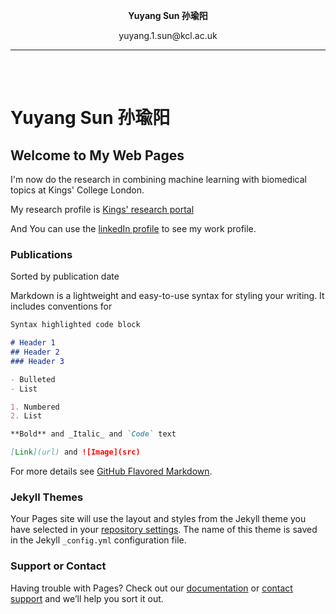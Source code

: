 <html>
<head>
</head>
<body>
<table width="800" border="0" align="center" cellspacing="0" cellpadding="0">
  <p align="center"><b> Yuyang Sun 孙瑜阳 </b></p>
  <p align="center">yuyang.1.sun@kcl.ac.uk</p>
  <hr />
  <br />
</table>          
</body>
 
# Yuyang Sun 孙瑜阳


## Welcome to My Web Pages
I'm now do the research in combining machine learning with biomedical topics at Kings' College London.

My research profile is [Kings' research portal](https://kclpure.kcl.ac.uk/portal/en/persons/yuyang-sun(cbf450de-244c-4615-901e-2835b8afed02).html)

And You can use the [linkedIn profile](https://www.linkedin.com/in/yuyang-sun-045171170/) to see my work profile.

### Publications

Sorted by publication date

Markdown is a lightweight and easy-to-use syntax for styling your writing. It includes conventions for

```markdown
Syntax highlighted code block

# Header 1
## Header 2
### Header 3

- Bulleted
- List

1. Numbered
2. List

**Bold** and _Italic_ and `Code` text

[Link](url) and ![Image](src)
```

For more details see [GitHub Flavored Markdown](https://guides.github.com/features/mastering-markdown/).

### Jekyll Themes

Your Pages site will use the layout and styles from the Jekyll theme you have selected in your [repository settings](https://github.com/RaphaelSun/RaphaelSun.github.io/settings). The name of this theme is saved in the Jekyll `_config.yml` configuration file.

### Support or Contact

Having trouble with Pages? Check out our [documentation](https://help.github.com/categories/github-pages-basics/) or [contact support](https://github.com/contact) and we’ll help you sort it out.
</html>
